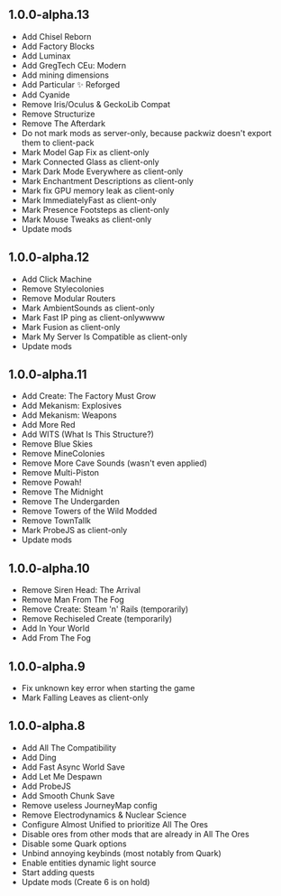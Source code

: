 ## 1.0.0-alpha.13

- Add Chisel Reborn
- Add Factory Blocks
- Add Luminax
- Add GregTech CEu: Modern
- Add mining dimensions
- Add Particular ✨ Reforged
- Add Cyanide
- Remove Iris/Oculus & GeckoLib Compat
- Remove Structurize
- Remove The Afterdark
- Do not mark mods as server-only, because packwiz doesn't export them to client-pack
- Mark Model Gap Fix as client-only
- Mark Connected Glass as client-only
- Mark Dark Mode Everywhere as client-only
- Mark Enchantment Descriptions as client-only
- Mark fix GPU memory leak as client-only
- Mark ImmediatelyFast as client-only
- Mark Presence Footsteps as client-only
- Mark Mouse Tweaks as client-only
- Update mods

## 1.0.0-alpha.12

- Add Click Machine
- Remove Stylecolonies
- Remove Modular Routers
- Mark AmbientSounds as client-only
- Mark Fast IP ping as client-onlywwww
- Mark Fusion as client-only
- Mark My Server Is Compatible as client-only
- Update mods

## 1.0.0-alpha.11

- Add Create: The Factory Must Grow
- Add Mekanism: Explosives
- Add Mekanism: Weapons
- Add More Red
- Add WITS (What Is This Structure?)
- Remove Blue Skies
- Remove MineColonies
- Remove More Cave Sounds (wasn't even applied)
- Remove Multi-Piston
- Remove Powah!
- Remove The Midnight
- Remove The Undergarden
- Remove Towers of the Wild Modded
- Remove TownTallk
- Mark ProbeJS as client-only
- Update mods

## 1.0.0-alpha.10

- Remove Siren Head: The Arrival
- Remove Man From The Fog
- Remove Create: Steam 'n' Rails (temporarily)
- Remove Rechiseled Create (temporarily)
- Add In Your World
- Add From The Fog

## 1.0.0-alpha.9

- Fix unknown key error when starting the game
- Mark Falling Leaves as client-only

## 1.0.0-alpha.8

- Add All The Compatibility
- Add Ding
- Add Fast Async World Save
- Add Let Me Despawn
- Add ProbeJS
- Add Smooth Chunk Save
- Remove useless JourneyMap config
- Remove Electrodynamics & Nuclear Science
- Configure Almost Unified to prioritize All The Ores
- Disable ores from other mods that are already in All The Ores
- Disable some Quark options
- Unbind annoying keybinds (most notably from Quark)
- Enable entities dynamic light source
- Start adding quests
- Update mods (Create 6 is on hold)
